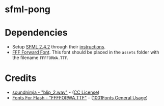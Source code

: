 # sfml-pong


# Dependencies
- Setup [SFML 2.4.2](https://www.sfml-dev.org/download/sfml/2.4.2/) through their [instructions](https://www.sfml-dev.org/tutorials/2.4/#getting-started).
- [FFF Forward Font](http://www.1001fonts.com/fff-forward-font.html). This font should be placed in the `assets` folder with the filename `FFFFORWA.TTF`.

# Credits
- [soundnimja - "blip_2.wav"](http://freesound.org/people/soundnimja/sounds/173327/) - ([CC License](https://creativecommons.org/licenses/by/3.0/))
- [Fonts For Flash - "FFFFORWA.TTF"](http://www.1001fonts.com/fff-forward-font.html) - ([1001Fonts General Usage](http://www.1001fonts.com/licenses/general-font-usage-terms.html))
